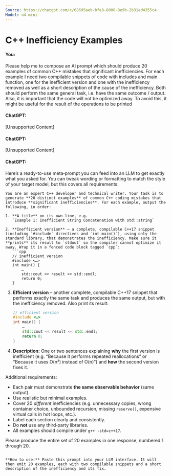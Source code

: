```yaml
---
Source: https://chatgpt.com/c/68695aeb-bfe8-8008-8e9b-2b31ad4355c4
Model: o4-mini
---
```


# C++ Inefficiency Examples

#### You:
Please help me to compose an AI prompt which should produce 20 examples of common C++ mistakes that significant inefficiencies. For each example I need two compilable snippets of code with includes and main function, one for the inefficient version and one with the inefficiency removed as well as a short description of the cause of the inefficiency. Both should perform the same general task, i.e. have the same outcome / output. Also, it is important that the code will not be optimized away. To avoid this, it might be useful for the result of the operations to be printed

#### ChatGPT:
\[Unsupported Content]


#### ChatGPT:
\[Unsupported Content]


#### ChatGPT:
Here’s a ready-to-use meta‑prompt you can feed into an LLM to get exactly what you asked for. You can tweak wording or formatting to match the style of your target model, but this covers all requirements:

````
You are an expert C++ developer and technical writer. Your task is to generate **20 distinct examples** of common C++ coding mistakes that introduce **significant inefficiencies**. For each example, output the following, in order:

1. **A title** on its own line, e.g.  
   `Example 1: Inefficient String Concatenation with std::string`

2. **Inefficient version** – a complete, compilable C++17 snippet (including `#include` directives and `int main()`), using only the standard library, that demonstrates the inefficiency. Make sure it **prints** its result to `stdout` so the compiler cannot optimize it away. Wrap it in a fenced code block tagged `cpp`:
   ```cpp
   // inefficient version
   #include <…>
   int main() {
       …
       std::cout << result << std::endl;
       return 0;
   }
````

3. **Efficient version** – another complete, compilable C++17 snippet that performs exactly the same task and produces the same output, but with the inefficiency removed. Also print its result:
   ```cpp
   // efficient version
   #include <…>
   int main() {
       …
       std::cout << result << std::endl;
       return 0;
   }
   ```

4. **Description:** One or two sentences explaining **why** the first version is inefficient (e.g. “Because it performs repeated reallocations” or “Because it uses O(n²) instead of O(n)”) and **how** the second version fixes it.

Additional requirements:

- Each pair must demonstrate **the same observable behavior** (same output).
- Use realistic but minimal examples.
- Cover 20 *different* inefficiencies (e.g. unnecessary copies, wrong container choice, unbounded recursion, missing `reserve()`, expensive virtual calls in hot loops, etc.).
- Label each section clearly and consistently.
- Do **not** use any third‑party libraries.
- All examples should compile under `g++ -std=c++17`.

Please produce the entire set of 20 examples in one response, numbered 1 through 20.

```

**How to use:** Paste this prompt into your LLM interface. It will then emit 20 examples, each with two compilable snippets and a short description of the inefficiency and its fix.

```

